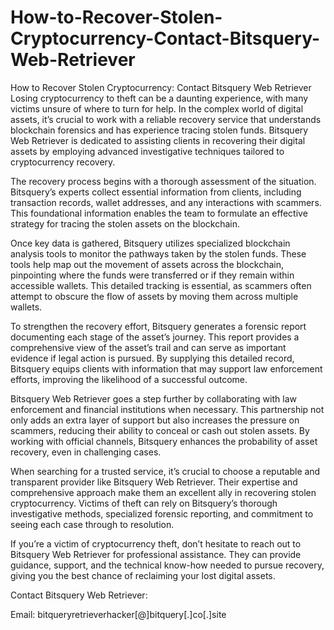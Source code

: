 # How-to-Recover-Stolen-Cryptocurrency-Contact-Bitsquery-Web-Retriever
How to Recover Stolen Cryptocurrency: Contact Bitsquery Web Retriever
Losing cryptocurrency to theft can be a daunting experience, with many victims unsure of where to turn for help. In the complex world of digital assets, it’s crucial to work with a reliable recovery service that understands blockchain forensics and has experience tracing stolen funds. Bitsquery Web Retriever is dedicated to assisting clients in recovering their digital assets by employing advanced investigative techniques tailored to cryptocurrency recovery.

The recovery process begins with a thorough assessment of the situation. Bitsquery’s experts collect essential information from clients, including transaction records, wallet addresses, and any interactions with scammers. This foundational information enables the team to formulate an effective strategy for tracing the stolen assets on the blockchain.

Once key data is gathered, Bitsquery utilizes specialized blockchain analysis tools to monitor the pathways taken by the stolen funds. These tools help map out the movement of assets across the blockchain, pinpointing where the funds were transferred or if they remain within accessible wallets. This detailed tracking is essential, as scammers often attempt to obscure the flow of assets by moving them across multiple wallets.

To strengthen the recovery effort, Bitsquery generates a forensic report documenting each stage of the asset’s journey. This report provides a comprehensive view of the asset’s trail and can serve as important evidence if legal action is pursued. By supplying this detailed record, Bitsquery equips clients with information that may support law enforcement efforts, improving the likelihood of a successful outcome.

Bitsquery Web Retriever goes a step further by collaborating with law enforcement and financial institutions when necessary. This partnership not only adds an extra layer of support but also increases the pressure on scammers, reducing their ability to conceal or cash out stolen assets. By working with official channels, Bitsquery enhances the probability of asset recovery, even in challenging cases.

When searching for a trusted service, it’s crucial to choose a reputable and transparent provider like Bitsquery Web Retriever. Their expertise and comprehensive approach make them an excellent ally in recovering stolen cryptocurrency. Victims of theft can rely on Bitsquery’s thorough investigative methods, specialized forensic reporting, and commitment to seeing each case through to resolution.

If you’re a victim of cryptocurrency theft, don’t hesitate to reach out to Bitsquery Web Retriever for professional assistance. They can provide guidance, support, and the technical know-how needed to pursue recovery, giving you the best chance of reclaiming your lost digital assets.

Contact Bitsquery Web Retriever:

Email: bitqueryretrieverhacker[@]bitquery[.]co[.]site
